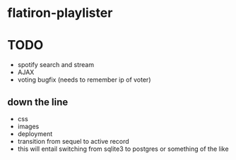 flatiron-playlister
===================


TODO
====
- spotify search and stream  
- AJAX  
- voting bugfix (needs to remember ip of voter)  
  

down the line 
------
- css  
- images  
- deployment  
 - transition from sequel to active record  
  - this will entail switching from sqlite3 to postgres or something of the like
